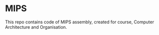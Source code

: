 # MIPS
This repo contains code of MIPS assembly, created for course, Computer Architecture and Organisation.
